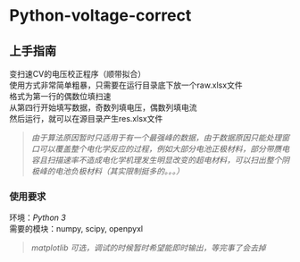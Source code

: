 # Python-voltage-correct

## 上手指南  
变扫速CV的电压校正程序（顺带拟合）  
使用方式非常简单粗暴，只需要在运行目录底下放一个raw.xlsx文件  
格式为第一行的偶数位填扫速  
从第四行开始填写数据，奇数列填电压，偶数列填电流  
然后运行，就可以在源目录产生res.xlsx文件  
> *由于算法原因暂时只适用于有一个最强峰的数据，由于数据原因只能处理窗口可以覆盖整个电化学反应的过程，例如大部分电池正极材料，部分带赝电容且扫描速率不造成电化学机理发生明显改变的超电材料，可以扫出整个阴极峰的电池负极材料（其实限制挺多的。。。）*

### 使用要求
环境：*Python 3*  
需要的模块：numpy, scipy, openpyxl  
> *matplotlib 可选，调试的时候暂时希望能即时输出，等完事了会去掉*
